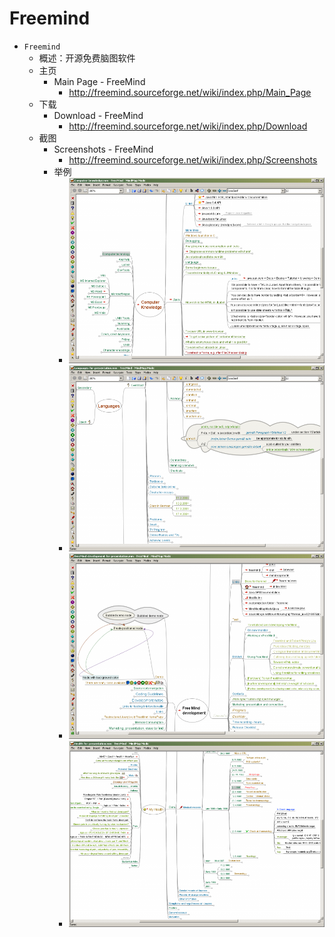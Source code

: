 # Freemind

* `Freemind`
  * 概述：开源免费脑图软件
  * 主页
    * Main Page - FreeMind
      * http://freemind.sourceforge.net/wiki/index.php/Main_Page
  * 下载
    * Download - FreeMind
      * http://freemind.sourceforge.net/wiki/index.php/Download
  * 截图
    * Screenshots - FreeMind
      * http://freemind.sourceforge.net/wiki/index.php/Screenshots
    * 举例
      * ![freemind_computer_knowledge](../../../../assets/img/freemind_computer_knowledge.png)
      * ![freemind_learning_german](../../../../assets/img/freemind_learning_german.png)
      * ![freemind_freemind_development](../../../../assets/img/freemind_freemind_development.png)
      * ![freemind_my_health](../../../../assets/img/freemind_my_health.png)

